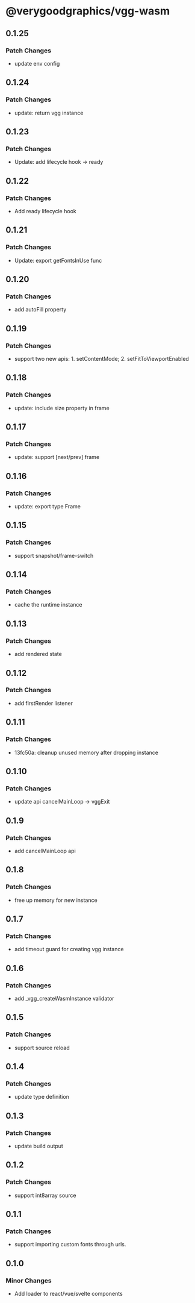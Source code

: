 # @verygoodgraphics/vgg-wasm

## 0.1.25

### Patch Changes

- update env config

## 0.1.24

### Patch Changes

- update: return vgg instance

## 0.1.23

### Patch Changes

- Update: add lifecycle hook -> ready

## 0.1.22

### Patch Changes

- Add ready lifecycle hook

## 0.1.21

### Patch Changes

- Update: export getFontsInUse func

## 0.1.20

### Patch Changes

- add autoFill property

## 0.1.19

### Patch Changes

- support two new apis: 1. setContentMode; 2. setFitToViewportEnabled

## 0.1.18

### Patch Changes

- update: include size property in frame

## 0.1.17

### Patch Changes

- update: support [next/prev] frame

## 0.1.16

### Patch Changes

- update: export type Frame

## 0.1.15

### Patch Changes

- support snapshot/frame-switch

## 0.1.14

### Patch Changes

- cache the runtime instance

## 0.1.13

### Patch Changes

- add rendered state

## 0.1.12

### Patch Changes

- add firstRender listener

## 0.1.11

### Patch Changes

- 13fc50a: cleanup unused memory after dropping instance

## 0.1.10

### Patch Changes

- update api cancelMainLoop -> vggExit

## 0.1.9

### Patch Changes

- add cancelMainLoop api

## 0.1.8

### Patch Changes

- free up memory for new instance

## 0.1.7

### Patch Changes

- add timeout guard for creating vgg instance

## 0.1.6

### Patch Changes

- add \_vgg_createWasmInstance validator

## 0.1.5

### Patch Changes

- support source reload

## 0.1.4

### Patch Changes

- update type definition

## 0.1.3

### Patch Changes

- update build output

## 0.1.2

### Patch Changes

- support int8array source

## 0.1.1

### Patch Changes

- support importing custom fonts through urls.

## 0.1.0

### Minor Changes

- Add loader to react/vue/svelte components
